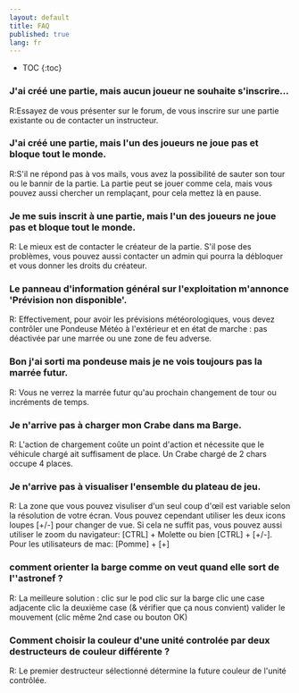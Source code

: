 ```yaml
---
layout: default
title: FAQ
published: true
lang: fr
---
```

* TOC
{:toc}

### J'ai créé une partie, mais aucun joueur ne souhaite s'inscrire...
R:Essayez de vous présenter sur le forum, de vous inscrire sur une partie existante ou de contacter un instructeur.

### J'ai créé une partie, mais l'un des joueurs ne joue pas et bloque tout le monde.
R:S'il ne répond pas à vos mails, vous avez la possibilité de sauter son tour ou le bannir de la partie. La partie peut se jouer comme cela, mais vous pouvez aussi chercher un remplaçant, pour cela mettez là en pause.

### Je me suis inscrit à une partie, mais l'un des joueurs ne joue pas et bloque tout le monde.
R: Le mieux est de contacter le créateur de la partie. S'il pose des problèmes, vous pouvez aussi contacter un admin qui pourra la débloquer et vous donner les droits du créateur. 

 

### Le panneau d'information général sur l'exploitation m'annonce 'Prévision non disponible'.
R: Effectivement, pour avoir les prévisions météorologiques, vous devez contrôler une Pondeuse Météo à l'extérieur et en état de marche : pas déactivée par une marrée ou une zone de feu adverse.

### Bon j'ai sorti ma pondeuse mais je ne vois toujours pas la marrée futur.
R: Vous ne verrez la marrée futur qu'au prochain changement de tour ou incréments de temps.

### Je n'arrive pas à charger mon Crabe dans ma Barge.
R: L'action de chargement coûte un point d'action et nécessite que le véhicule chargé ait suffisament de place. Un Crabe chargé de 2 chars occupe 4 places.

### Je n'arrive pas à visualiser l'ensemble du plateau de jeu.
R: La zone que vous pouvez visuliser d'un seul coup d'œil est variable selon la résolution de votre écran. Vous pouvez cependant utiliser les deux icons loupes [+/-] pour changer de vue. Si cela ne suffit pas, vous pouvez aussi utiliser le zoom du navigateur: [CTRL] + Molette ou bien [CTRL] + [+/-]. 
Pour les utilisateurs de mac: [Pomme] + [+]

### comment orienter la barge comme on veut quand elle sort de l''astronef ?
R: La meilleure solution :
clic sur le pod
clic sur la barge
clic une case adjacente
clic la deuxième case (& vérifier que ça nous convient)
valider le mouvement (clic même 2nd case ou bouton OK)

### Comment choisir la couleur d'une unité controlée par deux destructeurs de couleur différente ?
R: Le premier destructeur sélectionné détermine la future couleur de l'unité contrôlée.
